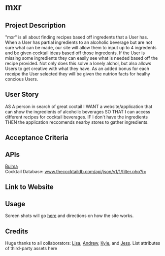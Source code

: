 # mxr

## Project Description
"mxr" is all about finding recipes based off ingredents that a User has. When a User has partial ingredients to an alcoholic beverage but are not sure what can be made, our site will allow them to input up to 4 ingredents and be given cocktail ideas based off those ingredents. If the User is missing some ingredients they can easily see what is needed based off the recipe provided. Not only does this solve a lonely alchol, but also allows Users to get creative with what they have. As an added bonus for each receipe the User selected they will be given the nutrion facts for healhy concious Users.


## User Story

AS A person in search of great coctail
I WANT a website/application that can show the ingredients of alcoholic beverages 
SO THAT I can access different recipes for cocktail beverages.
IF I don't have the ingredients THEN the application reccomends nearby stores to gather ingredients.


## Acceptance Criteria



## APIs
[Bulma](https://cdn.jsdelivr.net/npm/bulma@0.9.4/css/bulma.min.css)
<br />
Cocktail Database: www.thecocktaildb.com/api/json/v1/1/filter.php?i=



## Link to Website



## Usage

Screen shots will go [here]() and directions on how the site works.

## Credits

Huge thanks to all collaborators: [Lisa](https://github.com/lisaericksoncoding), [Andrew](https://github.com/asimmons03"), [Kyle](https://github.com/coffeeprynce), and [Jess](https://github.com/jgporter24").
List attributes of third-party assets here
